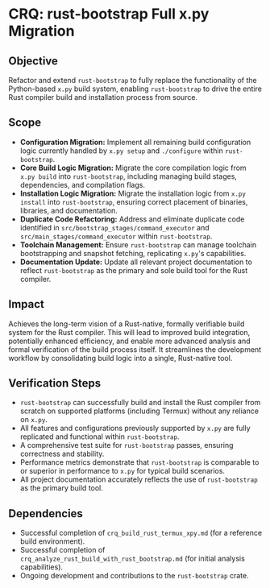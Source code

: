 # CRQ: rust-bootstrap Full x.py Migration

## Objective
Refactor and extend `rust-bootstrap` to fully replace the functionality of the Python-based `x.py` build system, enabling `rust-bootstrap` to drive the entire Rust compiler build and installation process from source.

## Scope
*   **Configuration Migration:** Implement all remaining build configuration logic currently handled by `x.py setup` and `./configure` within `rust-bootstrap`.
*   **Core Build Logic Migration:** Migrate the core compilation logic from `x.py build` into `rust-bootstrap`, including managing build stages, dependencies, and compilation flags.
*   **Installation Logic Migration:** Migrate the installation logic from `x.py install` into `rust-bootstrap`, ensuring correct placement of binaries, libraries, and documentation.
*   **Duplicate Code Refactoring:** Address and eliminate duplicate code identified in `src/bootstrap_stages/command_executor` and `src/main_stages/command_executor` within `rust-bootstrap`.
*   **Toolchain Management:** Ensure `rust-bootstrap` can manage toolchain bootstrapping and snapshot fetching, replicating `x.py`'s capabilities.
*   **Documentation Update:** Update all relevant project documentation to reflect `rust-bootstrap` as the primary and sole build tool for the Rust compiler.

## Impact
Achieves the long-term vision of a Rust-native, formally verifiable build system for the Rust compiler. This will lead to improved build integration, potentially enhanced efficiency, and enable more advanced analysis and formal verification of the build process itself. It streamlines the development workflow by consolidating build logic into a single, Rust-native tool.

## Verification Steps
*   `rust-bootstrap` can successfully build and install the Rust compiler from scratch on supported platforms (including Termux) without any reliance on `x.py`.
*   All features and configurations previously supported by `x.py` are fully replicated and functional within `rust-bootstrap`.
*   A comprehensive test suite for `rust-bootstrap` passes, ensuring correctness and stability.
*   Performance metrics demonstrate that `rust-bootstrap` is comparable to or superior in performance to `x.py` for typical build scenarios.
*   All project documentation accurately reflects the use of `rust-bootstrap` as the primary build tool.

## Dependencies
*   Successful completion of `crq_build_rust_termux_xpy.md` (for a reference build environment).
*   Successful completion of `crq_analyze_rust_build_with_rust_bootstrap.md` (for initial analysis capabilities).
*   Ongoing development and contributions to the `rust-bootstrap` crate.
